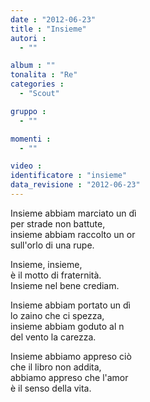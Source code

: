 ```yaml
---
date : "2012-06-23"
title : "Insieme"
autori : 
  - ""

album : ""
tonalita : "Re"
categories : 
  - "Scout"

gruppo : 
  - ""

momenti : 
  - ""

video : 
identificatore : "insieme"
data_revisione : "2012-06-23"
---
```

   
  
Insieme abbiam marciato un dì   
per strade non battute,   
insieme abbiam raccolto un or   
sull'orlo di una rupe.   
  
  
Insieme, insieme,   
è il motto di fraternità.   
Insieme nel bene crediam.  
  
  
  
Insieme abbiam portato un dì   
lo zaino che ci spezza,   
insieme abbiam goduto al n   
del vento la carezza.   
  
  
  
Insieme abbiamo appreso ciò   
che il libro non addita,   
abbiamo appreso che l'amor   
è il senso della vita.   
  
  
  
  
